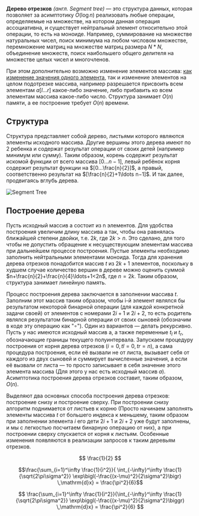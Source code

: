 **Дерево отрезков** *(англ. Segment tree)* — это структура данных, которая позволяет за асимптотику $O(\log n)$ реализовать любые операции, определяемые на множестве, на котором данная операция ассоциативна, и существует нейтральный элемент относительно этой операции, то есть на моноиде. Например, суммирование на множестве натуральных чисел, поиск минимума на любом числовом множестве, перемножение матриц на множестве матриц размера $N*N$, объединение множеств, поиск наибольшего общего делителя на множестве целых чисел и многочленов.

При этом дополнительно возможно изменение элементов массива: [как изменение значения одного элемента](https://google.com), так и изменение элементов на целом подотрезке массива, например разрешается присвоить всем элементам $a[l…r]$ какое-либо значение, либо прибавить ко всем элементам массива какое-либо число. Структура занимает $O(n)$ памяти, а ее построение требует $O(n)$ времени.

## Структура

Структура представляет собой дерево, листьями которого являются элементы исходного массива. Другие вершины этого дерева имеют по $2$ ребенка и содержат результат операции от своих детей (например минимум или сумму). Таким образом, корень содержит результат искомой функции от всего массива $[0…n−1]$, левый ребёнок корня содержит результат функции на $[0…\frac{n}{2}]$, а правый, соответственно результат на $[\frac{n}{2}+1\ldots n−1]$. И так далее, продвигаясь вглубь дерева.

![Segment Tree](https://neerc.ifmo.ru/wiki/images/c/c4/Segment_tree.png)

## Построение дерева

Пусть исходный массив a состоит из n элементов. Для удобства построения увеличим длину массива a так, чтобы она равнялась ближайшей степени двойки, т.е. $2k$, где $2k>n$. Это сделано, для того чтобы не допустить обращение к несуществующим элементам массива при дальнейшем процессе построения. Пустые элементы необходимо заполнить нейтральными элементами моноида. Тогда для хранения дерева отрезков понадобится массив $t$ из $2k+1$ элементов, поскольку в худшем случае количество вершин в дереве можно оценить суммой $n+\frac{n}{2}+\frac{n}{4}\ldots+1<2n$, где $n=2k$. Таким образом, структура занимает линейную память.

Процесс построения дерева заключается в заполнении массива $t$. Заполним этот массив таким образом, чтобы i-й элемент являлся бы результатом некоторой бинарной операции (для каждой конкретной задачи своей) от элементов c номерами $2i+1$ и $2i+2$, то есть родитель являлся результатом бинарной операции от своих сыновей (обозначим в коде эту операцию как "∘"). Один из вариантов — делать рекурсивно. Пусть у нас имеются исходный массив a, а также переменные $t_l$ и $t_r$, обозначающие границы текущего полуинтервала. Запускаем процедуру построения от корня дерева отрезков $(i=0, tl=0, tr=n)$, а сама процедура построения, если её вызвали не от листа, вызывает себя от каждого из двух сыновей и суммирует вычисленные значения, а если её вызвали от листа — то просто записывает в себя значение этого элемента массива (Для этого у нас есть исходный массив $a$). Асимптотика построения дерева отрезков составит, таким образом, $O(n)$.

Выделяют два основных способа построения дерева отрезков: построение снизу и построение сверху. При построении снизу алгоритм поднимается от листьев к корню (Просто начинаем заполнять элементы массива $t$ от большего индекса к меньшему, таким образом при заполнении элемента $i$ его дети $2i+1$ и $2i+2$ уже будут заполнены, и мы с легкостью посчитаем бинарную операцию от них), а при построении сверху спускается от корня к листьям. Особенные изменения появляются в реализации запросов к таким деревьям отрезков.

$$
\frac{1}{2}
$$

$$\frac{\sum_{i=1}^\infty \frac{1}{i^2}}{ \int_{-\infty}^\infty
   \frac{1}{\sqrt{2\pi\sigma^2}} \exp\bigl(-\frac{(x-\mu)^2}{2\sigma^2}\bigr)
   \,\mathrm{d}x} = \frac{\pi^2}{6}$$

$$
\frac{\sum_{i=1}^\infty \frac{1}{i^2}}{\int_{-\infty}^\infty
   \frac{1}{\sqrt{2\pi\sigma^2}} \exp\biggl(-\frac{(x-\mu)^2}{2\sigma^2}\biggr)
   \,\mathrm{d}x} = \frac{\pi^2}{6}
$$
